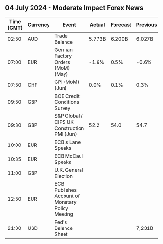 ## 04 July 2024 - Moderate Impact Forex News

| Time (GMT) | Currency | Event | Actual | Forecast | Previous |
|------|----------|-------|--------|----------|----------|
| 02:30 | AUD | Trade Balance | 5.773B | 6.200B | 6.027B |
| 07:00 | EUR | German Factory Orders (MoM) (May) | -1.6% | 0.5% | -0.6% |
| 07:30 | CHF | CPI (MoM) (Jun) | 0.0% | 0.1% | 0.3% |
| 09:30 | GBP | BOE Credit Conditions Survey |  |  |  |
| 09:30 | GBP | S&P Global / CIPS UK Construction PMI (Jun) | 52.2 | 54.0 | 54.7 |
| 10:00 | EUR | ECB's Lane Speaks |  |  |  |
| 10:35 | EUR | ECB McCaul Speaks |  |  |  |
| 11:00 | GBP | U.K. General Election |  |  |  |
| 12:30 | EUR | ECB Publishes Account of Monetary Policy Meeting |  |  |  |
| 21:30 | USD | Fed's Balance Sheet |  |  | 7,231B |
